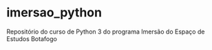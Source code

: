 # imersao_python
Repositório do curso de Python 3 do programa Imersão do Espaço de Estudos Botafogo
